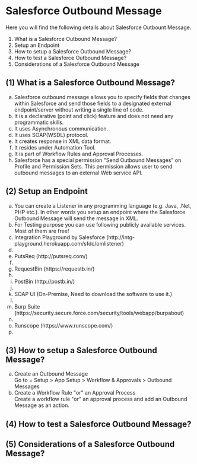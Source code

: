 # Salesforce Outbound Message

Here you will find the following details about Salesforce Outbount Message.
<ol type="1">
<li>What is a Salesforce Outbound Message?</li>
<li>Setup an Endpoint</li>
<li>How to setup a Salesforce Outbound Message?</li>
<li>How to test a Salesforce Outbound Message?</li>
<li>Considerations of a Salesforce Outbound Message</li>
</ol>

## (1) What is a Salesforce Outbound Message?
<ol type="a">
<li>Salesforce outbound message allows you to specify fields that changes within Salesforce and send those fields to a designated external endpoint/server without writing a single line of code.</li>
<li>It is a declarative (point and click) feature and does not need any programmatic skills.</li>
<li>It uses Asynchronous communication.</li>
<li>It uses SOAP(WSDL) protocol.</li>
<li>It creates response in XML data format.</li>
<li>It resides under Automation Tool.</li>
<li>It is part of Workflow Rules and Approval Processes.</li>
<li>Salesforce has a special permission "Send Outbound Messages" on Profile and Permission Sets. This permission allows user to send outbound messages to an external Web service API.</li>
</ol>

## (2) Setup an Endpoint
<ol type="a">
<li>You can create a Listener in any programming language (e.g. Java, .Net, PHP etc.). In other words you setup an endpoint where the Salesforce Outbound Message will send the message in XML.</li>
<li>For Testing purpose you can use following publicly available services. Most of them are free!</li>
<li>Integration Playground by Salesforce (http://intg-playground.herokuapp.com/sfdc/omlistener)<li>
<li>PutsReq (http://putsreq.com/)<li>
<li>RequestBin (https://requestb.in/)<li>
<li>PostBin (http://postb.in/)<li>
<li>SOAP UI (On-Premise, Need to download the software to use it.)<li>
<li>Burp Suite (https://security.secure.force.com/security/tools/webapp/burpabout)<li>
<li>Runscope (https://www.runscope.com/)<li>
</ol>

## (3) How to setup a Salesforce Outbound Message?
<ol type="a">
<li>Create an Outbound Message</li>
Go to = Setup > App Setup > Workflow & Approvals > Outbound Messages
<li>Create a Workflow Rule "or" an Approval Process</li>
Create a workflow rule "or" an approval process and add an Outbound Message as an action.

</ol>

## (4) How to test a Salesforce Outbound Message?


## (5) Considerations of a Salesforce Outbound Message?

